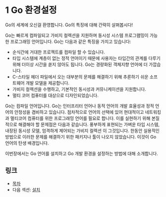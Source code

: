 # 1 Go 환경설정

Go의 세계에 오신걸 환영합니다. Go의 특징에 대해 간략히 살펴봅시다!

Go는 빠르게 컴파일되고 가비지 컬렉션을 지원하며 동시성 시스템 프로그램밍이 가능한 프로그래밍 언어입니다.
Go는 다음과 같은 특징을 가지고 있습니다:

- 순식간에 거대한 프로젝트를 컴파일 할 수 있습니다.
- 타입 시스템에 계층이 없는 정적 언어이기 때문에 사용자는 타입간의 관계를 다루기 위해 더이상 시간을
  쏟지 않아도 됩니다. Go는 경량화된 객체지향 언어에 더 가깝습니다.
- C-스타일 헤더 파일에서 오는 대부분의 문제를 해결하기 위해 추론하기 쉬운 소프트웨어 개발 모델을 제공합니다.
- 가비지 컬렉션을 수행하고, 기본적인 동시성과 커뮤니케이션을 지원합니다.
- 멀티 코어 컴퓨터를 대상으로 디자인되었습니다.

 Go는 컴파일 언어입니다. Go는 인터프리터 언어나 동적 언어의 개발 효율성과 정적 언어의 안정성을
 겸비하고 있습니다.
 점차적으로 언어의 선택에 있어 현대적이고 네트워킹과 멀티코어 컴퓨터를 위한 프로그래밍 언어를 필요로 합니다.
 이를 실현하기 위해 본질적으로 해결해야 할 문제점은 다음과 같습니다.
 풍부하게 표현되는 가벼운 타입 시스템, 내장된 동시성 모델, 엄격하게 제어되는 가비지 컬렉션 이 그것입니다.
 한동안 실용적인 방법으로 이러한 문제를 해결하기 위한 패키지나 툴이 나오지 않았습니다.
 이것이 Go 언어의 탄생 배경입니다.

이번장에서는 Go 언어를 설치하고 Go 개발 환경을 설정하는 방법에 대해 소개합니다.

## 링크

- [목차](preface.md)
- 다음 섹션: [설치](01.1.md)
